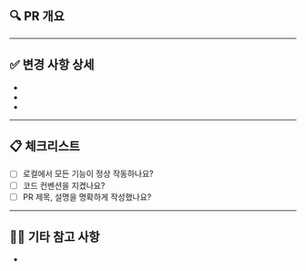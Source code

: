 ## 🔍 PR 개요


---

## ✅ 변경 사항 상세

-
-
-

---


## 📋 체크리스트

- [ ] 로컬에서 모든 기능이 정상 작동하나요?
- [ ] 코드 컨벤션을 지켰나요?
- [ ] PR 제목, 설명을 명확하게 작성했나요?

---

## 🙋‍♀️ 기타 참고 사항

-
